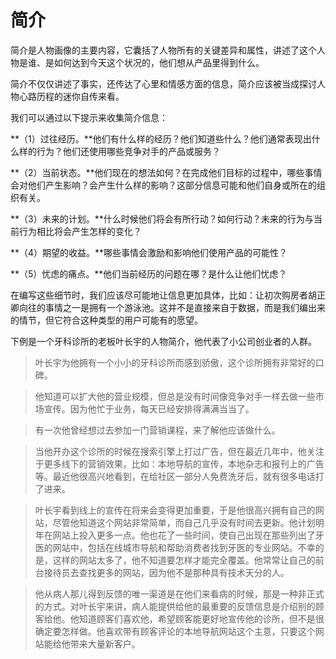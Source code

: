 # 简介 #

简介是人物画像的主要内容，它囊括了人物所有的关键差异和属性，讲述了这个人物是谁、是如何达到今天这个状况的，他们想从产品里得到什么。

简介不仅仅讲述了事实，还传达了心里和情感方面的信息，简介应该被当成探讨人物心路历程的迷你自传来看。

我们可以通过以下提示来收集简介信息：

**（1）过往经历。**他们有什么样的经历？他们知道些什么？他们通常表现出什么样的行为？他们还使用哪些竞争对手的产品或服务？

**（2）当前状态。**他们现在的想法如何？在完成他们目标的过程中，哪些事情会对他们产生影响？会产生什么样的影响？这部分信息可能和他们自身或所在的组织有关。

**（3）未来的计划。**什么时候他们将会有所行动？如何行动？未来的行为与当前行为相比将会产生怎样的变化？

**（4）期望的收益。**哪些事情会激励和影响他们使用产品的可能性？

**（5）忧虑的痛点。**他们当前经历的问题在哪？是什么让他们忧虑？

在编写这些细节时，我们应该尽可能地让信息更加具体，比如：让初次购房者胡正卿向往的事情之一是拥有一个游泳池。这并不是直接来自于数据，而是我们编出来的情节，但它符合这种类型的用户可能有的愿望。

下例是一个牙科诊所的老板叶长宇的人物简介，他代表了小公司创业者的人群。

> 叶长宇为他拥有一个小小的牙科诊所而感到骄傲，这个诊所拥有非常好的口碑。

> 他知道可以扩大他的营业规模，但总是没有时间像竞争对手一样去做一些市场宣传。因为他忙于业务，每天已经安排得满满当当了。

> 有一次他曾经想过去参加一门营销课程，来了解他应该做什么。

> 当他开办这个诊所的时候在搜索引擎上打过广告，但在最近几年中，他关注于更多线下的营销效果，比如：本地导航的宣传，本地杂志和报刊上的广告等。最近他很高兴地看到，在给社区一部分人免费洗牙后，就有很多电话打了进来。

> 叶长宇看到线上的宣传在将来会变得更加重要，于是他很高兴拥有自己的网站，尽管他知道这个网站非常简单，而自己几乎没有时间去更新。他计划明年在网站上投入更多一点。他也花了一些时间，使自己出现在那些列出了牙医的网站中，包括在线城市导航和帮助消费者找到牙医的专业网站。不幸的是，这样的网站太多了，他不知道要怎样才能完全覆盖。他常常让自己的前台接待员去查找更多的网站，因为他不是那种具有技术天分的人。

> 他从病人那儿得到反馈的唯一渠道是在他们来看病的时候，那是一种非正式的方式。对叶长宇来讲，病人能提供给他的最重要的反馈信息是介绍别的顾客给他。他知道顾客们喜欢他，希望顾客能更好地宣传他的诊所，但不是很确定要怎样做。他喜欢带有顾客评论的本地导航网站这个主意，只要这个网站能给他带来大量新客户。